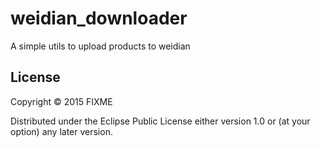 # weidian_downloader

A simple utils to upload products to weidian

## License

Copyright © 2015 FIXME

Distributed under the Eclipse Public License either version 1.0 or (at
your option) any later version.
